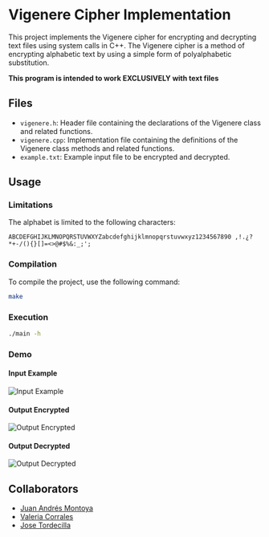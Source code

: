 # Vigenere Cipher Implementation

This project implements the Vigenere cipher for encrypting and decrypting text files using system calls in C++. The Vigenere cipher is a method of encrypting alphabetic text by using a simple form of polyalphabetic substitution.

**This program is intended to work EXCLUSIVELY with text files**
## Files

- `vigenere.h`: Header file containing the declarations of the Vigenere class and related functions.
- `vigenere.cpp`: Implementation file containing the definitions of the Vigenere class methods and related functions.
- `example.txt`: Example input file to be encrypted and decrypted.

## Usage

### Limitations

The alphabet is limited to the following characters:
```
ABCDEFGHIJKLMNOPQRSTUVWXYZabcdefghijklmnopqrstuvwxyz1234567890 ,!.¿?*+-/(){}[]=<>@#$%&:_;';
```

### Compilation

To compile the project, use the following command:

```sh
make
```

### Execution

```sh
./main -h
```

### Demo

#### Input Example
![Input Example](./media/input_demo.jpg)

#### Output Encrypted
![Output Encrypted](./media/output_demo.jpg)

#### Output Decrypted
![Output Decrypted](./media/output_demo2.jpg)

## Collaborators

- [Juan Andrés Montoya](https://github.com/Jkn707)
- [Valeria Corrales](https://github.com/valchys)
- [Jose Tordecilla](https://github.com/josetor101)
